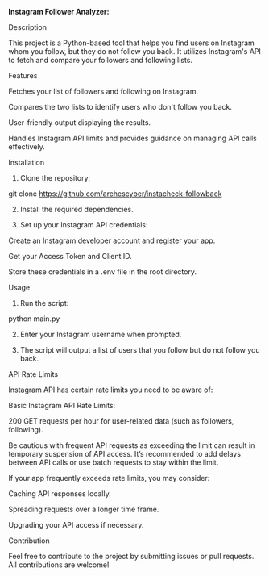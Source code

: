 **Instagram Follower Analyzer:**

Description

This project is a Python-based tool that helps you find users on Instagram whom you follow, but they do not follow you back. It utilizes Instagram's API to fetch and compare your followers and following lists.

Features

Fetches your list of followers and following on Instagram.

Compares the two lists to identify users who don't follow you back.

User-friendly output displaying the results.

Handles Instagram API limits and provides guidance on managing API calls effectively.


Installation

1. Clone the repository:

git clone https://github.com/archescyber/instacheck-followback


2. Install the required dependencies.


3. Set up your Instagram API credentials:

Create an Instagram developer account and register your app.

Get your Access Token and Client ID.

Store these credentials in a .env file in the root directory.

Usage

1. Run the script:

python main.py


2. Enter your Instagram username when prompted.


3. The script will output a list of users that you follow but do not follow you back.


API Rate Limits

Instagram API has certain rate limits you need to be aware of:

Basic Instagram API Rate Limits:

200 GET requests per hour for user-related data (such as followers, following).


Be cautious with frequent API requests as exceeding the limit can result in temporary suspension of API access. It’s recommended to add delays between API calls or use batch requests to stay within the limit.

If your app frequently exceeds rate limits, you may consider:

Caching API responses locally.

Spreading requests over a longer time frame.

Upgrading your API access if necessary.



Contribution

Feel free to contribute to the project by submitting issues or pull requests. All contributions are welcome!
